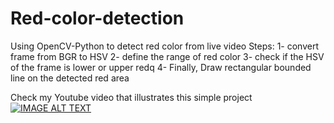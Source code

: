 # Red-color-detection
Using OpenCV-Python to detect red color from live video
Steps:
1- convert frame from BGR to HSV
2- define the range of red color
3- check if the HSV of the frame is lower or upper redq 
4- Finally, Draw rectangular bounded line on the detected red area

Check my Youtube video that illustrates this simple project
[![IMAGE ALT TEXT](http://i3.ytimg.com/vi/_p9hRo2cWNY/hqdefault.jpg)](https://www.youtube.com/watch?v=_p9hRo2cWNY "OpenCV python | Red color detection")
